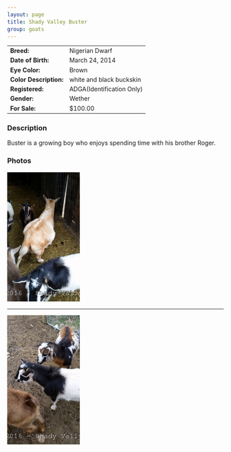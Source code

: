 ```yaml
---
layout: page
title: Shady Valley Buster
group: goats
---
```


| | |
|:---|:---
|**Breed:**|Nigerian Dwarf
|**Date of Birth:**|March 24, 2014
|**Eye Color:**|Brown
|**Color Description:**|white and black buckskin
|**Registered:**|ADGA(Identification Only)
|**Gender:**|Wether
|**For Sale:**|$100.00
### Description

Buster is a growing boy who enjoys spending time with his brother Roger.

### Photos

<img src="/images/goats/Buster/1.jpg" alt="Image of Buster" class="pic"/>
<hr>
<img src="/images/goats/Buster/2.jpg" alt="Image of Buster" class="pic"/>

